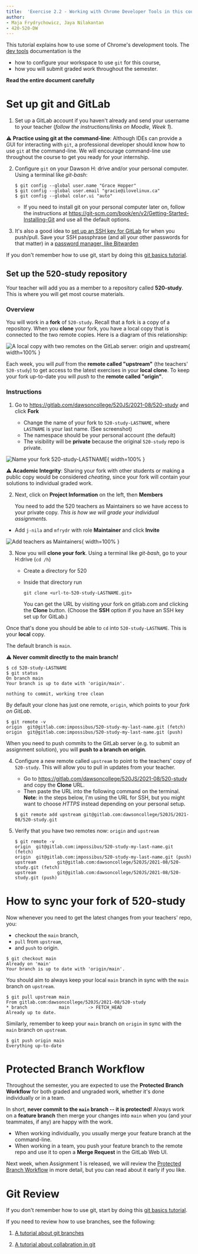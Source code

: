 ```yaml
---
title:  'Exercise 2.2 - Working with Chrome Developer Tools in this course'
author:
- Maja Frydrychowicz, Jaya Nilakantan
- 420-520-DW
---
```


This tutorial explains how to use some of Chrome's development tools. The [dev tools](https://developer.chrome.com/docs/devtools/) documentation is the 

* how to configure your workspace to use `git` for this course,
* how you will submit graded work throughout the semester.

__Read the entire document carefully__

# Set up git and GitLab

1.  Set up a GitLab account if you haven't already and send your username to your
    teacher (_follow the instructions/links on Moodle, Week 1_).

⚠️ __Practice using git at the command-line__: Although IDEs can provide a GUI
for interacting with `git`, a professional developer should know how to use `git`
at the command-line. We will encourage command-line use throughout the course
to get you ready for your internship.

2.  Configure `git` on your Dawson H: drive and/or your personal computer. 
    Using a terminal like _git-bash_:

    ```
    $ git config --global user.name "Grace Hopper"
    $ git config --global user.email "gracie@ilovelinux.ca"
    $ git config --global color.ui "auto"
    ```

    * If you need to install git on your personal computer later on, follow the 
      instructions
      at <https://git-scm.com/book/en/v2/Getting-Started-Installing-Git> and use 
      all the default options.

3.  It's also a good idea to [set up an SSH key for GitLab](https://gitlab.com/-/profile/keys) 
    for when you push/pull. Save your SSH passphrase (and all your other passwords for that matter)
    in a [password manager, like Bitwarden](https://bitwarden.com/)

If you don't remember how to use git, start by doing this [git basics tutorial](https://gitlab.com/dawsoncollege/520JS/2021-08/all/git-tutorials/-/blob/master/01_basics.md).

## Set up the 520-study repository

Your teacher will add you as a member to a repository called __520-study__.
This is where you will get most course materials.

### Overview

You will work in a __fork__ of `520-study`. Recall that a fork is a copy of a
repository. When you __clone__ your fork, you have a local copy that is
connected to the two remote copies. Here is a diagram of this relationship:

![A local copy with two remotes on the GitLab server: origin and upstream](assets/git-fork-origin-upstream.png){ width=100% }

Each week, you will _pull_ from the  __remote called "upstream"__ 
(the teachers' `520-study`) to get access to the latest exercises in your 
__local clone__. To keep your fork up-to-date you will 
_push_ to the __remote called "origin"__. 

### Instructions

1.  Go to <https://gitlab.com/dawsoncollege/520JS/2021-08/520-study> and click __Fork__

    * Change the name of your fork to `520-study-LASTNAME`, where `LASTNAME` is your last name.
      (See screenshot)
    * The namespace should be your personal account (the default)
    * The visibility will be __private__ because the original `520-study` repo
      is private.

![Name your fork 520-study-LASTNAME](assets/gitlab-fork-screenshot.png){ width=100% }

⚠️ __Academic Integrity__: Sharing your fork with other students or making a 
public copy would be considered _cheating_, since your fork will contain your
solutions to individual graded work.

2. Next, click on __Project Information__ on the left, then __Members__ 

   You need to add the 520 teachers as Maintainers so we have access to
   your private copy. _This is how we will grade your individual assignments._

  * Add `j-nila` and `mfrydr` with role __Maintainer__ and click __Invite__

![Add teachers as Maintainers](assets/gitlab-members-screenshot.png){ width=100% }

3.  Now you will __clone your fork__. Using a terminal like _git-bash_, 
    go to your H:drive (`cd /h`)

    * Create a directory for 520
    * Inside that directory run 
    
      ```
      git clone <url-to-520-study-LASTNAME.git>
      ```

      You can get the URL by visiting your fork on gitlab.com and clicking the
      __Clone__ button. (Choose the __SSH__ option if you have an SSH key set
      up for GitLab.)

Once that's done you should be able to `cd` into `520-study-LASTNAME`. This is 
your __local__ copy. 

The default branch is `main`. 

⚠️ __Never commit directly to the main branch!__

```
$ cd 520-study-LASTNAME
$ git status
On branch main
Your branch is up to date with 'origin/main'.

nothing to commit, working tree clean
```

By default your clone has just one remote, `origin`, which points to your
_fork on GitLab_.

```
$ git remote -v
origin  git@gitlab.com:impossibus/520-study-my-last-name.git (fetch)
origin  git@gitlab.com:impossibus/520-study-my-last-name.git (push)
```

When you need to push commits to the GitLab server (e.g. to submit an assignment
solution), you will __push to a branch on origin__.

4.  Configure a new remote called `upstream` to point to the teachers' copy of
    `520-study`. This will allow you to pull in updates from your teacher.

    * Go to <https://gitlab.com/dawsoncollege/520JS/2021-08/520-study> and copy
      the __Clone__ URL.
    * Then paste the URL into the following command on the terminal.
      __Note__: in the steps below, I'm using the URL for SSH, but you might 
      want to choose _HTTPS_ instead depending on your personal setup.

    ```
    $ git remote add upstream git@gitlab.com:dawsoncollege/520JS/2021-08/520-study.git
    ```

5.  Verify that you have two remotes now: `origin` and `upstream`

    ```
    $ git remote -v
    origin  git@gitlab.com:impossibus/520-study-my-last-name.git (fetch)
    origin  git@gitlab.com:impossibus/520-study-my-last-name.git (push)
    upstream        git@gitlab.com:dawsoncollege/520JS/2021-08/520-study.git (fetch)
    upstream        git@gitlab.com:dawsoncollege/520JS/2021-08/520-study.git (push)
    ```

# How to sync your fork of 520-study

Now whenever you need to get the latest changes from your teachers' repo,
you:

* checkout the `main` branch, 
* `pull` from `upstream`, 
* and `push` to origin.

```
$ git checkout main
Already on 'main'
Your branch is up to date with 'origin/main'.
```

You should aim to always keep your local `main` branch in sync with the `main`
branch on `upstream`.

```
$ git pull upstream main
From gitlab.com:dawsoncollege/520JS/2021-08/520-study
* branch            main       -> FETCH_HEAD
Already up to date.
```

Similarly, remember to keep your `main` branch on `origin` in sync 
with the `main` branch on `upstream`.

```
$ git push origin main
Everything up-to-date
```

# Protected Branch Workflow

Throughout the semester, you are expected to use the __Protected Branch Workflow__
for both graded and ungraded work, whether it's done individually or in a team.

In short, __never commit to the `main` branch -- it is protected!__
Always work on a __feature branch__ then merge your changes into `main`
when you (and your teammates, if any) are happy with the work. 

* When working individually, you usually merge your feature branch at the command-line.
* When working in a team, you push your feature branch to the remote repo and use
  it to open a __Merge Request__ in the GitLab Web UI.

Next week, when Assignment 1 is released, we will review the 
[Protected Branch Workflow](https://gitlab.com/dawsoncollege/520JS/2021-08/all/git-tutorials/-/blob/master/protected_branch_workflow.md) 
in more detail, but you can read about it early if you like.

# Git Review

If you don't remember how to use git, start by doing this [git basics tutorial](https://gitlab.com/dawsoncollege/520JS/2021-08/all/git-tutorials/-/blob/master/01_basics.md).

If you need to review how to use branches, see the following:

1. [A tutorial about git branches](https://gitlab.com/dawsoncollege/520JS/2021-08/all/git-tutorials/-/blob/master/02_mistakes_branches.md)

2. [A tutorial about collabration in git](https://gitlab.com/dawsoncollege/520JS/2021-08/all/git-tutorials/-/blob/master/03_collaboration.md)